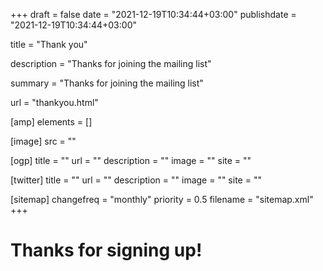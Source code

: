 +++
draft = false
date = "2021-12-19T10:34:44+03:00"
publishdate = "2021-12-19T10:34:44+03:00"

title = "Thank you"

description = "Thanks for joining the mailing list"

summary = "Thanks for joining the mailing list"

url = "thankyou.html"

[amp]
    elements = []

[image]
    src = ""

[ogp]
    title = ""
    url = ""
    description = ""
    image = ""
    site = ""

[twitter]
    title = ""
    url = ""
    description = ""
    image = ""
    site = ""

[sitemap]
    changefreq = "monthly"
    priority = 0.5
    filename = "sitemap.xml"
+++

# Thanks for signing up!
